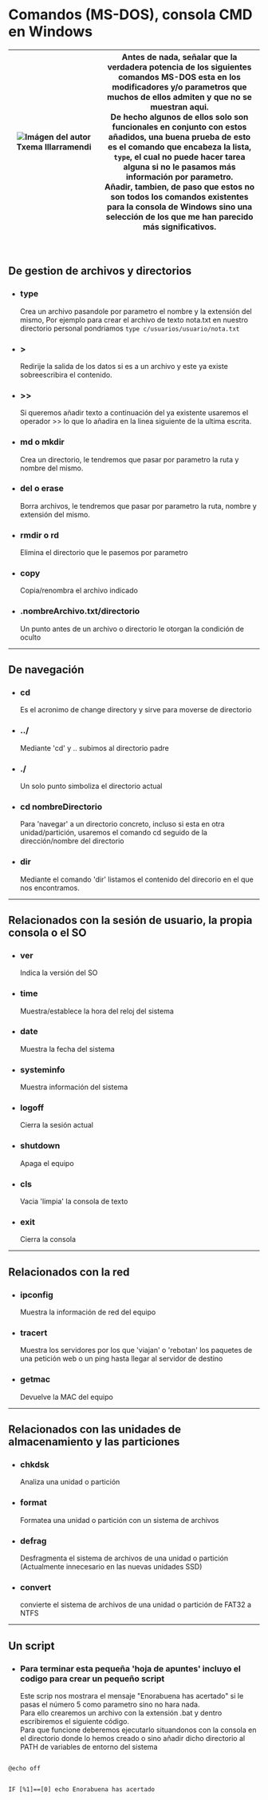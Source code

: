 # Comandos (MS-DOS), consola CMD  en Windows

| ![Imágen del autor](https://cutt.ly/txema)Txema&nbsp;Illarramendi | Antes de nada, señalar que la verdadera potencia de los siguientes comandos MS-DOS esta en los modificadores y/o parametros que muchos de ellos admiten y que no se muestran aqui.<br>De hecho algunos de ellos solo son funcionales en conjunto con estos añadidos, una buena prueba de esto es el comando que encabeza la lista, `type`, el cual no puede hacer tarea alguna si no le pasamos más información por parametro.<br>Añadir, tambien, de paso que estos no son todos los comandos existentes para la consola de Windows sino una selección de los que me han parecido más significativos. |
|--|---|
<br>

## De gestion de archivos y directorios
- ### **type**
    Crea un archivo pasandole por parametro el nombre y la extensión del mismo, Por ejemplo para crear el archivo de texto nota.txt en nuestro directorio personal pondriamos ``type c/usuarios/usuario/nota.txt``
- ### **>**
    Redirije la salida de los datos si es a un archivo y este ya existe sobreescribira el contenido.
- ### **>>**
    Si queremos añadir texto a continuación del ya existente usaremos el operador >> lo que lo añadira en la linea siguiente de la ultima escrita.
- ### **md o mkdir**
    Crea un directorio, le tendremos que pasar por parametro la ruta y nombre del mismo.
- ### **del o erase**
    Borra archivos, le tendremos que pasar por parametro la ruta, nombre y extensión del mismo.
- ### **rmdir o rd**
    Elimina el directorio que le pasemos por parametro
- ### **copy**
    Copia/renombra el archivo indicado
- ### **.nombreArchivo.txt/directorio**
    Un punto antes de un archivo o directorio le otorgan la condición de oculto
---
## De navegación

- ### **cd**  
    Es el acronimo de change directory y sirve para moverse de directorio
- ### **../**
    Mediante 'cd' y .. subimos al directorio padre
- ### **./**
    Un solo punto simboliza el directorio actual
- ### **cd nombreDirectorio**
    Para 'navegar' a un directorio concreto, incluso si esta en otra unidad/partición, usaremos el comando cd seguido de la dirección/nombre  del directorio
- ### **dir**
    Mediante el comando 'dir' listamos el contenido del direcorio en el que nos encontramos.
---
## Relacionados con la sesión de  usuario, la propia consola o el SO

- ### **ver**
    Indica la versión del SO
- ### **time**
    Muestra/establece la hora del reloj del sistema
- ### **date**
    Muestra la fecha del sistema
- ### **systeminfo**
    Muestra información del sistema
- ### **logoff**
    Cierra la sesión actual
- ### **shutdown**
    Apaga el equipo
- ### **cls**
    Vacia 'limpia' la consola de texto
- ### **exit**
    Cierra la consola
---
## Relacionados con la red

- ### **ipconfig**
    Muestra la información de red del equipo
- ### **tracert**
    Muestra los servidores por los que 'viajan' o 'rebotan' los paquetes de una petición web o un ping hasta llegar al servidor de destino
- ### **getmac**
    Devuelve la MAC del equipo
---
## Relacionados  con las unidades de almacenamiento y las particiones

- ### **chkdsk**
    Analiza una unidad o partición 
- ### **format**
    Formatea una unidad o partición con un sistema de archivos
- ### **defrag**
    Desfragmenta el sistema de archivos de una unidad o partición (Actualmente innecesario en las nuevas unidades SSD)
- ### **convert**
    convierte el sistema de archivos de una unidad o partición de FAT32 a NTFS
---
## Un script
- ### **Para terminar esta pequeña 'hoja de apuntes' incluyo el codigo para crear un pequeño script**
    Este scrip nos mostrara el mensaje "Enorabuena has acertado" si le pasas el número 5 como parametro sino no hara nada.  
    Para ello crearemos un archivo con la extensión .bat y dentro escribiremos el siguiente código.  
    Para que funcione deberemos ejecutarlo situandonos con la consola en el directorio donde lo hemos creado o sino añadir dicho directorio al PATH de variables de entorno del sistema

<code>
@echo off  

IF [%1]==[0] echo Enorabuena has acertado
</code>
